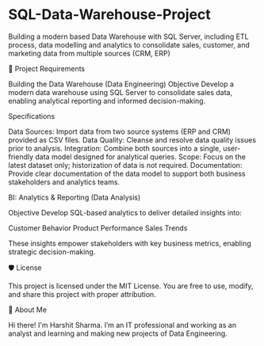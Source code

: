 # SQL-Data-Warehouse-Project
Building a modern based Data Warehouse  with SQL Server, including ETL process, data modelling and analytics to consolidate sales, customer, and marketing data from multiple sources (CRM, ERP)

🚀 Project Requirements

Building the Data Warehouse (Data Engineering)
Objective
Develop a modern data warehouse using SQL Server to consolidate sales data, enabling analytical reporting and informed decision-making.

Specifications

Data Sources: Import data from two source systems (ERP and CRM) provided as CSV files.
Data Quality: Cleanse and resolve data quality issues prior to analysis.
Integration: Combine both sources into a single, user-friendly data model designed for analytical queries.
Scope: Focus on the latest dataset only; historization of data is not required.
Documentation: Provide clear documentation of the data model to support both business stakeholders and analytics teams.


BI: Analytics & Reporting (Data Analysis)

Objective
Develop SQL-based analytics to deliver detailed insights into:

Customer Behavior
Product Performance
Sales Trends

These insights empower stakeholders with key business metrics, enabling strategic decision-making.

🛡️ License

This project is licensed under the MIT License. You are free to use, modify, and share this project with proper attribution.

🌟 About Me

Hi there! I'm Harshit Sharma. I’m an IT professional and working as an analyst and learning and making new projects of Data Engineering.



